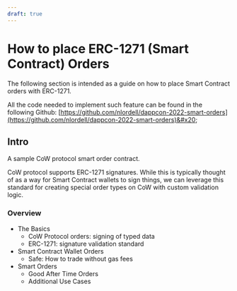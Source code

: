 ```yaml
---
draft: true
---
```


# How to place ERC-1271 (Smart Contract) Orders

The following section is intended as a guide on how to place Smart Contract orders with ERC-1271.&#x20;

All the code needed to implement such feature can be found in the following Github: [https://github.com/nlordell/dappcon-2022-smart-orders](https://github.com/nlordell/dappcon-2022-smart-orders)&#x20;

## Intro

A sample CoW protocol smart order contract.

CoW protocol supports ERC-1271 signatures. While this is typically thought of as a way for Smart Contract wallets to sign things, we can leverage this standard for creating special order types on CoW with custom validation logic.

### **Overview**&#x20;

- The Basics
  - CoW Protocol orders: signing of typed data
  - ERC-1271: signature validation standard
- Smart Contract Wallet Orders
  - Safe: How to trade without gas fees
- Smart Orders
  - Good After Time Orders
  - Additional Use Cases
